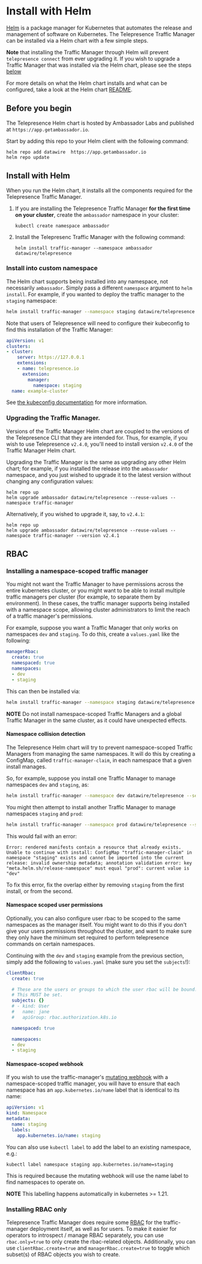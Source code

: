 # Install with Helm

[Helm](https://helm.sh) is a package manager for Kubernetes that automates the release and management of software on Kubernetes. The Telepresence Traffic Manager can be installed via a Helm chart with a few simple steps.

**Note** that installing the Traffic Manager through Helm will prevent `telepresence connect` from ever upgrading it. If you wish to upgrade a Traffic Manager that was installed via the Helm chart, please see the steps [below](#upgrading-the-traffic-manager)

For more details on what the Helm chart installs and what can be configured, take a look at the Helm chart [README](https://github.com/telepresenceio/telepresence/tree/release/v2/charts/telepresence).

## Before you begin

The Telepresence Helm chart is hosted by Ambassador Labs and published at `https://app.getambassador.io`.

Start by adding this repo to your Helm client with the following command:

```shell
helm repo add datawire  https://app.getambassador.io
helm repo update
```

## Install with Helm

When you run the Helm chart, it installs all the components required for the Telepresence Traffic Manager. 

1. If you are installing the Telepresence Traffic Manager **for the first time on your cluster**, create the `ambassador` namespace in your cluster:

   ```shell
   kubectl create namespace ambassador
   ```

2. Install the Telepresenc Traffic Manager with the following command:

   ```shell
   helm install traffic-manager --namespace ambassador datawire/telepresence
   ```

### Install into custom namespace

The Helm chart supports being installed into any namespace, not necessarily `ambassador`. Simply pass a different `namespace` argument to `helm install`.
For example, if you wanted to deploy the traffic manager to the `staging` namespace:

```bash
helm install traffic-manager --namespace staging datawire/telepresence
```

Note that users of Telepresence will need to configure their kubeconfig to find this installation of the Traffic Manager:

```yaml
apiVersion: v1
clusters:
- cluster:
    server: https://127.0.0.1
    extensions:
    - name: telepresence.io
      extension:
        manager:
          namespace: staging
  name: example-cluster
```

See [the kubeconfig documentation](../reference/config#manager) for more information.

### Upgrading the Traffic Manager.

Versions of the Traffic Manager Helm chart are coupled to the versions of the Telepresence CLI that they are intended for.
Thus, for example, if you wish to use Telepresence `v2.4.0`, you'll need to install version `v2.4.0` of the Traffic Manager Helm chart.

Upgrading the Traffic Manager is the same as upgrading any other Helm chart; for example, if you installed the release into the `ambassador` namespace, and you just wished to upgrade it to the latest version without changing any configuration values:

```shell
helm repo up
helm upgrade ambassador datawire/telepresence --reuse-values --namespace traffic-manager
```

Alternatively, if you wished to upgrade it, say, to `v2.4.1`:
```shell
helm repo up
helm upgrade ambassador datawire/telepresence --reuse-values --namespace traffic-manager --version v2.4.1
```

## RBAC

### Installing a namespace-scoped traffic manager

You might not want the Traffic Manager to have permissions across the entire kubernetes cluster, or you might want to be able to install multiple traffic managers per cluster (for example, to separate them by environment).
In these cases, the traffic manager supports being installed with a namespace scope, allowing cluster administrators to limit the reach of a traffic manager's permissions.

For example, suppose you want a Traffic Manager that only works on namespaces `dev` and `staging`.
To do this, create a `values.yaml` like the following:

```yaml
managerRbac:
  create: true
  namespaced: true
  namespaces:
  - dev
  - staging
```

This can then be installed via:

```bash
helm install traffic-manager --namespace staging datawire/telepresence -f ./values.yaml
```

**NOTE** Do not install namespace-scoped Traffic Managers and a global Traffic Manager in the same cluster, as it could have unexpected effects.

#### Namespace collision detection

The Telepresence Helm chart will try to prevent namespace-scoped Traffic Managers from managing the same namespaces.
It will do this by creating a ConfigMap, called `traffic-manager-claim`, in each namespace that a given install manages.

So, for example, suppose you install one Traffic Manager to manage namespaces `dev` and `staging`, as:

```bash
helm install traffic-manager --namespace dev datawire/telepresence --set 'managerRbac.namespaced=true' --set 'managerRbac.namespaces={dev,staging}'
```

You might then attempt to install another Traffic Manager to manage namespaces `staging` and `prod`:

```bash
helm install traffic-manager --namespace prod datawire/telepresence --set 'managerRbac.namespaced=true' --set 'managerRbac.namespaces={staging,prod}'
```

This would fail with an error:

```
Error: rendered manifests contain a resource that already exists. Unable to continue with install: ConfigMap "traffic-manager-claim" in namespace "staging" exists and cannot be imported into the current release: invalid ownership metadata; annotation validation error: key "meta.helm.sh/release-namespace" must equal "prod": current value is "dev"
```

To fix this error, fix the overlap either by removing `staging` from the first install, or from the second.

#### Namespace scoped user permissions

Optionally, you can also configure user rbac to be scoped to the same namespaces as the manager itself.
You might want to do this if you don't give your users permissions throughout the cluster, and want to make sure they only have the minimum set required to perform telepresence commands on certain namespaces.

Continuing with the `dev` and `staging` example from the previous section, simply add the following to `values.yaml` (make sure you set the `subjects`!):

```yaml
clientRbac:
  create: true

  # These are the users or groups to which the user rbac will be bound.
  # This MUST be set.
  subjects: {}
  # - kind: User
  #   name: jane
  #   apiGroup: rbac.authorization.k8s.io

  namespaced: true

  namespaces:
  - dev
  - staging
```

#### Namespace-scoped webhook

If you wish to use the traffic-manager's [mutating webhook](../reference/cluster-config#mutating-webhook) with a namespace-scoped traffic manager, you will have to ensure that each namespace has an `app.kubernetes.io/name` label that is identical to its name:

```yaml
apiVersion: v1
kind: Namespace
metadata:
  name: staging
  labels:
    app.kubernetes.io/name: staging
```

You can also use `kubectl label` to add the label to an existing namespace, e.g.:

```shell
kubectl label namespace staging app.kubernetes.io/name=staging
```

This is required because the mutating webhook will use the name label to find namespaces to operate on.

**NOTE** This labelling happens automatically in kubernetes >= 1.21.

### Installing RBAC only

Telepresence Traffic Manager does require some [RBAC](../../refrence/rbac/) for the traffic-manager deployment itself, as well as for users.
To make it easier for operators to introspect / manage RBAC separately, you can use `rbac.only=true` to
only create the rbac-related objects.
Additionally, you can use `clientRbac.create=true` and `managerRbac.create=true` to toggle which subset(s) of RBAC objects you wish to create.
